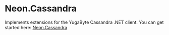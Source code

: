 ﻿Neon.Cassandra
==============

Implements extensions for the YugaByte Cassandra .NET client.  You can get started here: [Neon.Cassandra](https://sdk.neonforge.com/N_Neon_Cassandra.htm)
